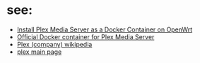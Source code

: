 # see:
- [Install Plex Media Server as a Docker Container on OpenWrt](https://wiki.seeedstudio.com/OpenWrt-Plex-Media-Server-on-Docker/)
- [Official Docker container for Plex Media Server](https://github.com/plexinc/pms-docker)
- [Plex (company) wikipedia](https://en.wikipedia.org/wiki/Plex_(company))
- [plex main page](https://www.plex.tv/)

# 
